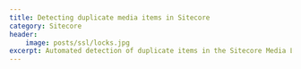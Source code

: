 ```yaml
---
title: Detecting duplicate media items in Sitecore
category: Sitecore
header:
    image: posts/ssl/locks.jpg
excerpt: Automated detection of duplicate items in the Sitecore Media Library
---
```

